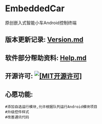 EmbeddedCar
===
原创嵌入式智能小车Android控制终端

## 版本更新记录: [Version.md](./Version.md)

## 软件部分帮助资料: [Help.md](./Help.md)

## 开源许可: [![[MIT开源许可]](https://img.shields.io/badge/License-MIT-yellow.svg)](../LICENSE.txt)

## 心愿功能:

    #添加自选运行模块,允许根据队列运行Android模块项目
    #升级控件样式
    #改善通讯代码